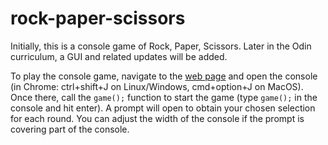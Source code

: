 # rock-paper-scissors
Initially, this is a console game of Rock, Paper, Scissors. Later in the Odin curriculum, a GUI and related updates will be added.

To play the console game, navigate to the <a href='https://user-c-taylor.github.io/rock-paper-scissors/'>web page</a> and open the console (in Chrome: ctrl+shift+J on Linux/Windows, cmd+option+J on MacOS). Once there, call the <code>game();</code> function to start the game (type <code>game();</code> in the console and hit enter). A prompt will open to obtain your chosen selection for each round. You can adjust the width of the console if the prompt is covering part of the console.
